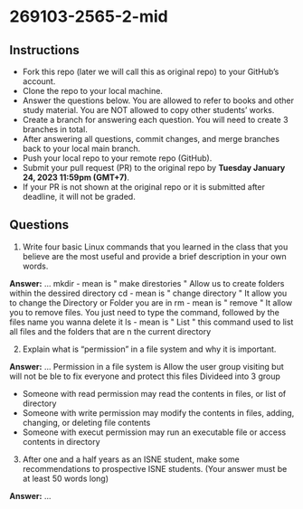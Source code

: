 # 269103-2565-2-mid

## Instructions

- Fork this repo (later we will call this as original repo) to your GitHub’s account. 
- Clone the repo to your local machine.
- Answer the questions below. You are allowed to refer to books and other study material. You are NOT allowed to copy other students’ works. 
- Create a branch for answering each question. You will need to create 3 branches in total.
- After answering all questions, commit changes, and merge branches back to your local main branch.
- Push your local repo to your remote repo (GitHub).
- Submit your pull request (PR) to the original repo by **Tuesday January 24, 2023 11:59pm (GMT+7)**.
- If your PR is not shown at the original repo or it is submitted after deadline, it will not be graded.

## Questions

1. Write four basic Linux commands that you learned in the class that you believe are the most useful and provide a brief description in your own words. 

**Answer:** ... 
mkdir - mean is " make direstories " Allow us to create folders within  the dessired directory
cd - mean is " change directory " It allow you to change the Directory or Folder you are in
rm - mean is " remove " It allow you to remove  files. You just need to type the command, followed by the files name you wanna delete it
ls - mean is " List " this command used to list all files and the folders that are n the current directory

2. Explain what is “permission” in a file system and why it is important.

**Answer:** ...
Permission in a file system is Allow the user group visiting but will not be ble to fix everyone and protect this files
Divideed into 3 group
- Someone with read permission may read the contents in files, or list of directory
- Someone with write permission may modify the contents in files, adding, changing, or deleting file contents
- Someone with execut permission may run an executable file or access contents in directory


3. After one and a half years as an ISNE student, make some recommendations to prospective ISNE students. (Your answer must be at least 50 words long)

**Answer:** ...
